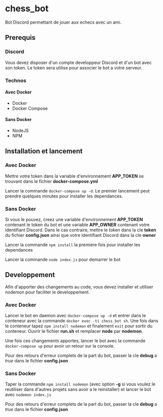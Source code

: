 # chess_bot
Bot Discord permettant de jouer aux echecs avec un ami.

## Prerequis

### Discord
Vous devez disposer d'un compte developpeur Discord et d'un bot avec son token. Le token sera utilise pour associer le bot a votre serveur.

### Technos

#### Avec Docker
  - Docker
  - Docker Compose

#### Sans Docker
  - NodeJS
  - NPM
## Installation et lancement

### Avec Docker
Mettre votre token dans la variable d'environnement **APP_TOKEN** se trouvant dans le fichier **docker-compose.yml**

Lancer la commande `docker-compose up -d`. Le premier lancement peut prendre quelques minutes pour installer les dependances.

### Sans Docker
Si vous le pouvez, creez une variable d'environnement **APP_TOKEN** contenant le token du bot et une variable **APP_OWNER** contenant votre identifiant Discord. Dans le cas contraire, mettre le token dans la cle **token** du fichier **config.json** ainsi que votre identifiant Discord dans la cle **owner**

Lancer la commande `npm install` la premiere fois pour installer les dependances

Lancer la commande `node index.js` pour demarrer le bot

## Developpement

Afin d'apporter des changements au code, vous devez installer et utiliser nodemon pour faciliter le developpement.

### Avec Docker

Lancer le bot en daemon avec `docker-compose up -d` et entrer dans le conteneur avec la commande `docker exec -ti chess_bot sh`. Une fois dans le conteneur tapez `npm install nodemon` et finalement `exit` pour sortir du conteneur. Ouvrir le fichier **run.sh** et remplacer **node** par **nodemon**.

Une fois ces changements apportes, lancer le bot avec la commande `docker-compose up` pour avoir un retour sur la console.

Pour des retours d'erreur complets de la part du bot, passer la cle **debug** a *true* dans le fichier **config.json**

### Sans Docker

Taper la commande `npm install nodemon` (avec option **-g** si vous voulez le reutiliser dans d'autres projets sans avoir a le reinstaller) et lancer le bot avec `nodemon index.js`

Pour des retours d'erreur complets de la part du bot, passer la cle **debug** a *true* dans le fichier **config.json**
